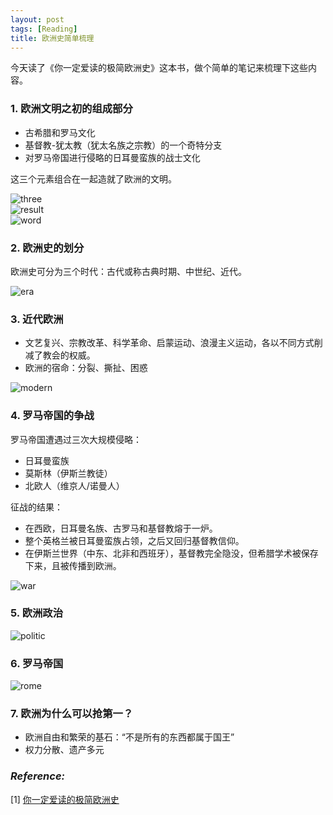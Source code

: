 ```yaml
---
layout: post
tags: [Reading]
title: 欧洲史简单梳理
---
```


今天读了《你一定爱读的极简欧洲史》这本书，做个简单的笔记来梳理下这些内容。

### 1. 欧洲文明之初的组成部分

+ 古希腊和罗马文化
+ 基督教-犹太教（犹太名族之宗教）的一个奇特分支
+ 对罗马帝国进行侵略的日耳曼蛮族的战士文化

这三个元素组合在一起造就了欧洲的文明。

![three](/assets/blog/20160618_0.png)  
![result](/assets/blog/20160618_1.png)  
![word](/assets/blog/20160618_2.png)


### 2. 欧洲史的划分

欧洲史可分为三个时代：古代或称古典时期、中世纪、近代。

![era](/assets/blog/20160618_3.png)

### 3. 近代欧洲

+ 文艺复兴、宗教改革、科学革命、启蒙运动、浪漫主义运动，各以不同方式削减了教会的权威。
+ 欧洲的宿命：分裂、撕扯、困惑

![modern](/assets/blog/20160618_4.png)


### 4. 罗马帝国的争战

罗马帝国遭遇过三次大规模侵略：

+ 日耳曼蛮族
+ 莫斯林（伊斯兰教徒）
+ 北欧人（维京人/诺曼人）

征战的结果：

+ 在西欧，日耳曼名族、古罗马和基督教熔于一炉。
+ 整个英格兰被日耳曼蛮族占领，之后又回归基督教信仰。
+ 在伊斯兰世界（中东、北非和西班牙），基督教完全隐没，但希腊学术被保存下来，且被传播到欧洲。

![war](/assets/blog/20160618_5.png)


### 5. 欧洲政治

![politic](/assets/blog/20160618_6.png) 

### 6. 罗马帝国
 
![rome](/assets/blog/20160618_7.png)

### 7. 欧洲为什么可以抢第一？

+ 欧洲自由和繁荣的基石：“不是所有的东西都属于国王”
+ 权力分散、遗产多元


### *Reference:*

[1] [你一定爱读的极简欧洲史](https://book.douban.com/subject/5366248/)